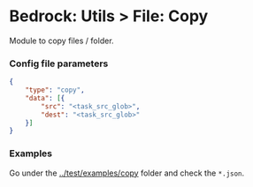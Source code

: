 # Bedrock: Utils > File: Copy

Module to copy files / folder.

### Config file parameters
```json
{
    "type": "copy",
    "data": [{
        "src": "<task_src_glob>",
        "dest": "<task_src_glob>"
    }]    
}
```

### Examples
Go under the [../test/examples/copy](../test/examples/copy) folder and check the `*.json`.
